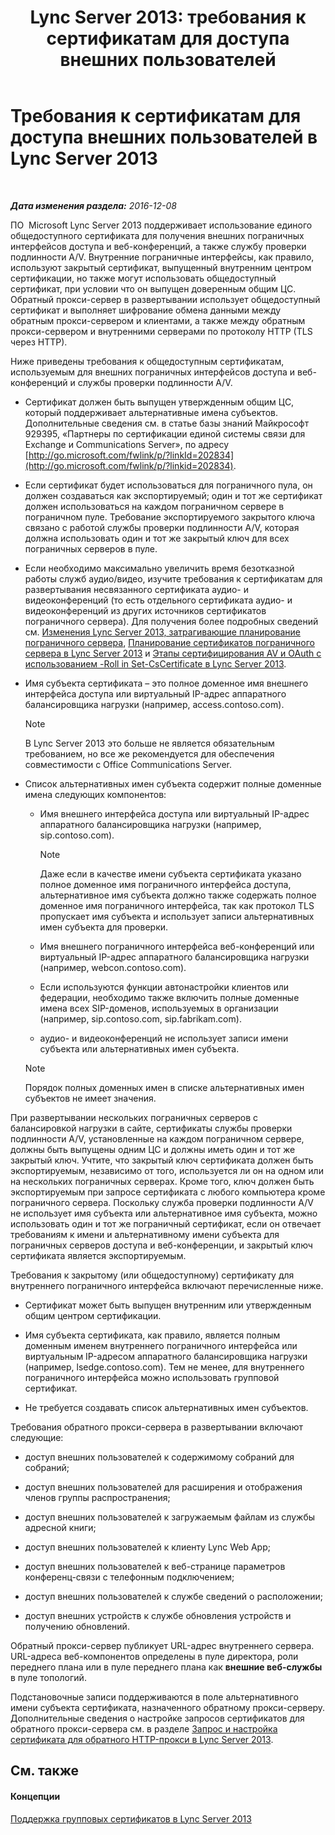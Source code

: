 ﻿---
title: 'Lync Server 2013: требования к сертификатам для доступа внешних пользователей'
TOCTitle: Требования к сертификатам для доступа внешних пользователей
ms:assetid: d45b6b10-556f-4b10-b1a7-fb0d0a64a498
ms:mtpsurl: https://technet.microsoft.com/ru-ru/library/Gg398920(v=OCS.15)
ms:contentKeyID: 49311282
ms.date: 12/10/2016
mtps_version: v=OCS.15
ms.translationtype: HT
---

# Требования к сертификатам для доступа внешних пользователей в Lync Server 2013

 

_**Дата изменения раздела:** 2016-12-08_

ПО  Microsoft Lync Server 2013 поддерживает использование единого общедоступного сертификата для получения внешних пограничных интерфейсов доступа и веб-конференций, а также службу проверки подлинности A/V. Внутренние пограничные интерфейсы, как правило, используют закрытый сертификат, выпущенный внутренним центром сертификации, но также могут использовать общедоступный сертификат, при условии что он выпущен доверенным общим ЦС. Обратный прокси-сервер в развертывании использует общедоступный сертификат и выполняет шифрование обмена данными между обратным прокси-сервером и клиентами, а также между обратным прокси-сервером и внутренними серверами по протоколу HTTP (TLS через HTTP).

Ниже приведены требования к общедоступным сертификатам, используемым для внешних пограничных интерфейсов доступа и веб-конференций и службы проверки подлинности A/V.

  - Сертификат должен быть выпущен утвержденным общим ЦС, который поддерживает альтернативные имена субъектов. Дополнительные сведения см. в статье базы знаний Майкрософт 929395, «Партнеры по сертификации единой системы связи для Exchange и Communications Server», по адресу [http://go.microsoft.com/fwlink/p/?linkId=202834](http://go.microsoft.com/fwlink/p/?linkid=202834).

  - Если сертификат будет использоваться для пограничного пула, он должен создаваться как экспортируемый; один и тот же сертификат должен использоваться на каждом пограничном сервере в пограничном пуле. Требование экспортируемого закрытого ключа связано с работой службы проверки подлинности A/V, которая должна использовать один и тот же закрытый ключ для всех пограничных серверов в пуле.

  - Если необходимо максимально увеличить время безотказной работы служб аудио/видео, изучите требования к сертификатам для развертывания несвязанного сертификата аудио- и видеоконференций (то есть отдельного сертификата аудио- и видеоконференций из других источников сертификатов пограничного сервера). Для получения более подробных сведений см. [Изменения Lync Server 2013, затрагивающие планирование пограничного сервера](lync-server-2013-changes-in-lync-server-that-affect-edge-server-planning.md), [Планирование сертификатов пограничного сервера в Lync Server 2013](lync-server-2013-plan-for-edge-server-certificates.md) и [Этапы сертифицирования AV и OAuth с использованием -Roll in Set-CsCertificate в Lync Server 2013](lync-server-2013-staging-av-and-oauth-certificates-using-roll-in-https://docs.microsoft.com/en-us/powershell/module/skype/Set-CsCertificate).

  - Имя субъекта сертификата – это полное доменное имя внешнего интерфейса доступа или виртуальный IP-адрес аппаратного балансировщика нагрузки (например, access.contoso.com).
    
    > [!note]  
    > В Lync Server 2013 это больше не является обязательным требованием, но все же рекомендуется для обеспечения совместимости с Office Communications Server.

  - Список альтернативных имен субъекта содержит полные доменные имена следующих компонентов:
    
      - Имя внешнего интерфейса доступа или виртуальный IP-адрес аппаратного балансировщика нагрузки (например, sip.contoso.com).
        
        > [!note]  
        > Даже если в качестве имени субъекта сертификата указано полное доменное имя пограничного интерфейса доступа, альтернативное имя субъекта должно также содержать полное доменное имя пограничного интерфейса, так как протокол TLS пропускает имя субъекта и использует записи альтернативных имен субъекта для проверки.    
      - Имя внешнего пограничного интерфейса веб-конференций или виртуальный IP-адрес аппаратного балансировщика нагрузки (например, webcon.contoso.com).
    
      - Если используются функции автонастройки клиентов или федерации, необходимо также включить полные доменные имена всех SIP-доменов, используемых в организации (например, sip.contoso.com, sip.fabrikam.com).
    
      - аудио- и видеоконференций не использует записи имени субъекта или альтернативных имен субъекта.
    
    > [!note]  
    > Порядок полных доменных имен в списке альтернативных имен субъектов не имеет значения.

При развертывании нескольких пограничных серверов с балансировкой нагрузки в сайте, сертификаты службы проверки подлинности A/V, установленные на каждом пограничном сервере, должны быть выпущены одним ЦС и должны иметь один и тот же закрытый ключ. Учтите, что закрытый ключ сертификата должен быть экспортируемым, независимо от того, используется ли он на одном или на нескольких пограничных серверах. Кроме того, ключ должен быть экспортируемым при запросе сертификата с любого компьютера кроме пограничного сервера. Поскольку служба проверки подлинности A/V не использует имя субъекта или альтернативное имя субъекта, можно использовать один и тот же пограничный сертификат, если он отвечает требованиям к имени и альтернативному имени субъекта для пограничных серверов доступа и веб-конференции, и закрытый ключ сертификата является экспортируемым.

Требования к закрытому (или общедоступному) сертификату для внутреннего пограничного интерфейса включают перечисленные ниже.

  - Сертификат может быть выпущен внутренним или утвержденным общим центром сертификации.

  - Имя субъекта сертификата, как правило, является полным доменным именем внутреннего пограничного интерфейса или виртуальным IP-адресом аппаратного балансировщика нагрузки (например, lsedge.contoso.com). Тем не менее, для внутреннего пограничного интерфейса можно использовать групповой сертификат.

  - Не требуется создавать список альтернативных имен субъектов.

Требования обратного прокси-сервера в развертывании включают следующие:

  - доступ внешних пользователей к содержимому собраний для собраний;

  - доступ внешних пользователей для расширения и отображения членов группы распространения;

  - доступ внешних пользователей к загружаемым файлам из службы адресной книги;

  - доступ внешних пользователей к клиенту Lync Web App;

  - доступ внешних пользователей к веб-странице параметров конференц-связи с телефонным подключением;

  - доступ внешних пользователей к службе сведений о расположении;

  - доступ внешних устройств к службе обновления устройств и получению обновлений.

Обратный прокси-сервер публикует URL-адрес внутреннего сервера. URL-адреса веб-компонентов определены в пуле директора, роли переднего плана или в пуле переднего плана как **внешние веб-службы** в пуле топологий.

Подстановочные записи поддерживаются в поле альтернативного имени субъекта сертификата, назначенного обратному прокси-серверу. Дополнительные сведения о настройке запросов сертификатов для обратного прокси-сервера см. в разделе [Запрос и настройка сертификата для обратного HTTP-прокси в Lync Server 2013](lync-server-2013-request-and-configure-a-certificate-for-your-reverse-http-proxy.md).

## См. также

#### Концепции

[Поддержка групповых сертификатов в Lync Server 2013](lync-server-2013-wildcard-certificate-support.md)

